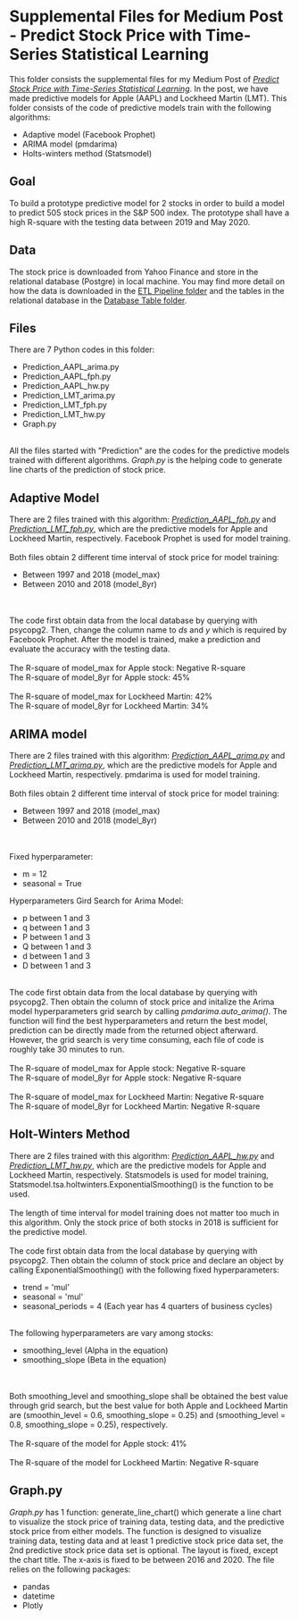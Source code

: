 # Supplemental Files for Medium Post - Predict Stock Price with Time-Series Statistical Learning

This folder consists the supplemental files for my Medium Post of <a href="https://medium.com/@jjsham/predict-stock-price-with-time-series-statistical-learning-fec97560439e"><i>Predict Stock Price with Time-Series Statistical Learning</i></a>. In the post, we have made predictive models for Apple (AAPL) and Lockheed Martin (LMT). This folder consists of the code of predictive models train with the following algorithms:
<ul>
	<li>Adaptive model (Facebook Prophet)</li>
	<li>ARIMA model (pmdarima)</li>
	<li>Holts-winters method (Statsmodel)</li>
</ul>

## Goal
To build a prototype predictive model for 2 stocks in order to build a model to predict 505 stock prices in the S&P 500 index. The prototype shall have a high R-square with the testing data between 2019 and May 2020. 

## Data
The stock price is downloaded from Yahoo Finance and store in the relational database (Postgre) in local machine. You may find more detail on how the data is downloaded in the <a href="">ETL Pipeline folder</a> and the tables in the relational database in the <a href="">Database Table folder</a>.

## Files
There are 7 Python codes in this folder:
<ul>
	<li>Prediction_AAPL_arima.py</li>
	<li>Prediction_AAPL_fph.py</li>
	<li>Prediction_AAPL_hw.py</li>
	<li>Prediction_LMT_arima.py</li>
	<li>Prediction_LMT_fph.py</li>
	<li>Prediction_LMT_hw.py</li>
	<li>Graph.py</li>
</ul>
<br>
All the files started with "Prediction" are the codes for the predictive models trained with different algorithms. <i>Graph.py</i> is the helping code to generate line charts of the prediction of stock price.

## Adaptive Model
There are 2 files trained with this algorithm: [<i>Prediction_AAPL_fph.py</i>](Prediction_AAPL_fph.py) and [<i>Prediction_LMT_fph.py</i>](Prediction_LMT_fph.py), which are the predictive models for Apple and Lockheed Martin, respectively. Facebook Prophet is used for model training. 
<br><br>
Both files obtain 2 different time interval of stock price for model training:
<ul>
	<li>Between 1997 and 2018 (model_max)</li>
	<li>Between 2010 and 2018 (model_8yr)</li>
</ul>
<br><br>
The code first obtain data from the local database by querying with psycopg2. Then, change the column name to <i>ds</i> and <i>y</i> which is required by Facebook Prophet. After the model is trained, make a prediction and evaluate the accuracy with the testing data.
<br>
<br>
The R-square of model_max for Apple stock: Negative R-square<br>
The R-square of model_8yr for Apple stock: 45%
<br><br>
The R-square of model_max for Lockheed Martin: 42%<br>
The R-square of model_8yr for Lockheed Martin: 34%

## ARIMA model
There are 2 files trained with this algorithm: [<i>Prediction_AAPL_arima.py</i>](Prediction_AAPL_arima.py) and [<i>Prediction_LMT_arima.py</i>](Prediction_LMT_arima.py), which are the predictive models for Apple and Lockheed Martin, respectively. pmdarima is used for model training. 
<br><br>
Both files obtain 2 different time interval of stock price for model training:
<ul>
	<li>Between 1997 and 2018 (model_max)</li>
	<li>Between 2010 and 2018 (model_8yr)</li>
</ul>
<br><br>
Fixed hyperparameter:
<ul>
	<li>m = 12</li>
	<li>seasonal = True</li>
</ul>
Hyperparameters Gird Search for Arima Model:
<ul>
	<li>p between 1 and 3</li>
	<li>q between 1 and 3</li>
	<li>P between 1 and 3</li>
	<li>Q between 1 and 3</li>
	<li>d between 1 and 3</li>
	<li>D between 1 and 3</li>
</ul>
<br>
The code first obtain data from the local database by querying with psycopg2. Then obtain the column of stock price and initalize the Arima model hyperparameters grid search by calling <i>pmdarima.auto_arima()</i>. The function will find the best hyperparameters and return the best model, prediction can be directly made from the returned object afterward. However, the grid search is very time consuming, each file of code is roughly take 30 minutes to run.
<br><br>
The R-square of model_max for Apple stock: Negative R-square<br>
The R-square of model_8yr for Apple stock: Negative R-square
<br><br>
The R-square of model_max for Lockheed Martin: Negative R-square<br>
The R-square of model_8yr for Lockheed Martin: Negative R-square

## Holt-Winters Method
There are 2 files trained with this algorithm: [<i>Prediction_AAPL_hw.py</i>](Prediction_AAPL_hw.py) and [<i>Prediction_LMT_hw.py</i>](Prediction_LMT_hw.py), which are the predictive models for Apple and Lockheed Martin, respectively. Statsmodels is used for model training, Statsmodel.tsa.holtwinters.ExponentialSmoothing() is the function to be used.
<br><br>
The length of time interval for model training does not matter too much in this algorithm. Only the stock price of both stocks in 2018 is sufficient for the predictive model. 
<br><br>
The code first obtain data from the local database by querying with psycopg2. Then obtain the column of stock price and declare an object by calling ExponentialSmoothing() with the following fixed hyperparameters:
<ul>
	<li>trend = 'mul' </li>
	<li>seasonal = 'mul'</li>
	<li>seasonal_periods = 4 (Each year has 4 quarters of business cycles)</li>
</ul>
<br>
The following hyperparameters are vary among stocks:
<ul>
	<li>smoothing_level (Alpha in the equation)</li>
	<li>smoothing_slope (Beta in the equation)</li>
</ul>
<br><br>
Both smoothing_level and smoothing_slope shall be obtained the best value through grid search, but the best value for both Apple and Lockheed Martin are (smoothin_level = 0.6, smoothing_slope = 0.25) and (smoothing_level = 0.8, smoothing_slope = 0.25), respectively.
<br><br>
The R-square of the model for Apple stock: 41%
<br><br>
The R-square of the model for Lockheed Martin: Negative R-square

## Graph.py
<i>Graph.py</i> has 1 function: generate_line_chart() which generate a line chart to visualize the stock price of training data, testing data, and the predictive stock price from either models. The function is designed to visualize training data, testing data and at least 1 predictive stock price data set, the 2nd predictive stock price data set is optional. The layout is fixed, except the chart title. The x-axis is fixed to be between 2016 and 2020. The file relies on the following packages:
<ul>
	<li>pandas</li>
	<li>datetime</li>
	<li>Plotly</li>
</ul>
